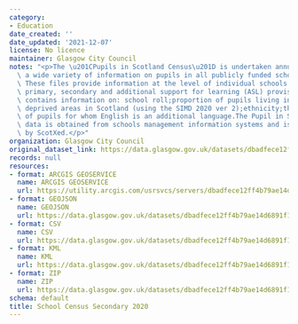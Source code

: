 ```yaml
---
category:
- Education
date_created: ''
date_updated: '2021-12-07'
license: No licence
maintainer: Glasgow City Council
notes: "<p>The \u201CPupils in Scotland Census\u201D is undertaken annually and collates\
  \ a wide variety of information on pupils in all publicly funded schools in Scotland.\
  \ These files provide information at the level of individual schools separated into\
  \ primary, secondary and additional support for learning (ASL) provision.Each file\
  \ contains information on: school roll;proportion of pupils living in the 20% most\
  \ deprived areas in Scotland (using the SIMD 2020 ver 2);ethnicity;the proportion\
  \ of pupils for whom English is an additional language.The Pupil in Scotland census\
  \ data is obtained from schools management information systems and is validated\
  \ by ScotXed.</p>"
organization: Glasgow City Council
original_dataset_link: https://data.glasgow.gov.uk/datasets/dbadfece12ff4b79ae14d6891f1cab77_0
records: null
resources:
- format: ARCGIS GEOSERVICE
  name: ARCGIS GEOSERVICE
  url: https://utility.arcgis.com/usrsvcs/servers/dbadfece12ff4b79ae14d6891f1cab77/rest/services/OPEN_DATA/School_Census_Secondary_2020/MapServer/0
- format: GEOJSON
  name: GEOJSON
  url: https://data.glasgow.gov.uk/datasets/dbadfece12ff4b79ae14d6891f1cab77_0.geojson?outSR=%7B%22latestWkid%22%3A27700%2C%22wkid%22%3A27700%7D
- format: CSV
  name: CSV
  url: https://data.glasgow.gov.uk/datasets/dbadfece12ff4b79ae14d6891f1cab77_0.csv?outSR=%7B%22latestWkid%22%3A27700%2C%22wkid%22%3A27700%7D
- format: KML
  name: KML
  url: https://data.glasgow.gov.uk/datasets/dbadfece12ff4b79ae14d6891f1cab77_0.kml?outSR=%7B%22latestWkid%22%3A27700%2C%22wkid%22%3A27700%7D
- format: ZIP
  name: ZIP
  url: https://data.glasgow.gov.uk/datasets/dbadfece12ff4b79ae14d6891f1cab77_0.zip?outSR=%7B%22latestWkid%22%3A27700%2C%22wkid%22%3A27700%7D
schema: default
title: School Census Secondary 2020
---
```

